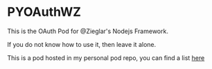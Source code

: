 # PYOAuthWZ

This is the OAuth Pod for @Zieglar's Nodejs Framework.

If you do not know how to use it, then leave it alone.

This is a pod hosted in my personal pod repo, you can find a list [here](https://github.com/littlepush/PYCocoaPods)


